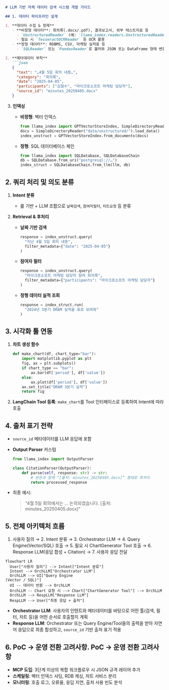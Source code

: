 ````markdown
# LLM 기반 자체 데이터 검색 시스템 개발 가이드

## 1. 데이터 파이프라인 설계

1. **데이터 수집 & 정제**
   - **비정형 데이터**: 회의록(.docx/.pdf), 결과보고서, 외부 테스트자료 등
     - `UnstructuredReader` (예: `llama_index.readers.UnstructuredReader`)로 텍스트 추출
     - 필요 시 `TesseractOCRReader` 등 OCR 활용
   - **정형 데이터**: RDBMS, CSV, 마케팅 실적표 등
     - `SQLReader` 또는 `PandasReader`로 불러와 JSON 또는 DataFrame 형태 변환

2. **메타데이터 부착**
   ```json
   {
     "text": "…4월 5일 회의 내용…",
     "category": "회의록",
     "date": "2025-04-05",
     "participants": ["김철수", "마이크로소프트 마케팅 담당자"],
     "source_id": "minutes_20250405.docx"
   }
````

3. **인덱싱**

   * **비정형**: 벡터 인덱스

     ```python
     from llama_index import GPTVectorStoreIndex, SimpleDirectoryReader
     docs = SimpleDirectoryReader("data/unstructured/").load_data()
     index_unstruct = GPTVectorStoreIndex.from_documents(docs)
     ```
   * **정형**: SQL 데이터베이스 체인

     ```python
     from llama_index import SQLDatabase, SQLDatabaseChain
     db = SQLDatabase.from_uri("postgresql://…")
     index_struct = SQLDatabaseChain.from_llm(llm, db)
     ```

## 2. 쿼리 처리 및 의도 분류

1. **Intent 분류**

   * 룰 기반 + LLM 조합으로 `날짜검색`, `참여자필터`, `차트요청` 등 분류

2. **Retrieval & 후처리**

   * **날짜 기반 검색**

     ```python
     response = index_unstruct.query(
       "지난 4월 5일 회의 내용",
       filter_metadata={"date": "2025-04-05"}
     )
     ```
   * **참여자 필터**

     ```python
     response = index_unstruct.query(
       "마이크로소프트 마케팅 담당자 참여 회의록",
       filter_metadata={"participants": "마이크로소프트 마케팅 담당자"}
     )
     ```
   * **정형 데이터 실적 조회**

     ```python
     response = index_struct.run(
       "2024년 3분기 DRAM 실적을 표로 보여줘"
     )
     ```

## 3. 시각화 툴 연동

1. **차트 생성 함수**

   ```python
   def make_chart(df, chart_type="bar"):
       import matplotlib.pyplot as plt
       fig, ax = plt.subplots()
       if chart_type == "bar":
           ax.bar(df['period'], df['value'])
       else:
           ax.plot(df['period'], df['value'])
       ax.set_title("DRAM 3분기 실적")
       return fig
   ```
2. **LangChain Tool 등록**: `make_chart`를 Tool 인터페이스로 등록하여 Intent에 따라 호출

## 4. 출처 표기 전략

* `source_id` 메타데이터를 LLM 응답에 포함
* **Output Parser** 커스텀

  ```python
  from llama_index import OutputParser

  class CitationParser(OutputParser):
      def parse(self, response: str) -> str:
          # 본문과 함께 “[출처: minutes_20250405.docx]” 형태로 후처리
          return processed_response
  ```
* 최종 예시:

  > “4월 5일 회의에서는 … 논의되었습니다.
  > \[출처: minutes\_20250405.docx]”

## 5. 전체 아키텍처 흐름

1. 사용자 질의 → 2. Intent 분류 → 3. Orchestrator LLM → 4. Query Engine(Vector/SQL) 호출 → 5. 필요 시 ChartGenerator Tool 호출 → 6. Response LLM(응답 합성 + Citation) → 7. 사용자 응답 전달

```mermaid
flowchart LR
  User["사용자 질의"] --> Intent["Intent 분류"]
  Intent --> OrchLLM["Orchestrator LLM"]
  OrchLLM --> UI["Query Engine
(Vector / SQL)"]
  UI -- 데이터 반환 --> OrchLLM
  OrchLLM -- Chart 요청 시 --> Chart["ChartGenerator Tool"] --> OrchLLM
  OrchLLM --> RespLLM["Response LLM"]
  RespLLM --> User["최종 응답 + 출처"]
```

* **Orchestrator LLM**: 사용자의 인텐트와 메타데이터를 바탕으로 어떤 툴(검색, 필터, 차트 등)을 어떤 순서로 호출할지 계획
* **Response LLM**: Orchestrator 또는 Query Engine/Tool들의 출력을 받아 자연어 응답으로 최종 합성하고, `source_id` 기반 출처 표기 적용

## 6. PoC → 운영 전환 고려사항. PoC → 운영 전환 고려사항

* **MCP 도입**: 3단계 이상의 복합 워크플로우 시 JSON 규격 레이어 추가
* **스케일링**: 벡터 인덱스 샤딩, RDB 캐싱, 차트 서비스 분리
* **모니터링**: 호출 로그, 오류율, 응답 지연, 출처 사용 빈도 분석

```
```
